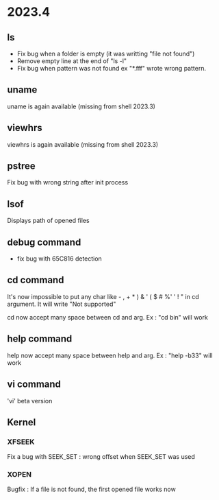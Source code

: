 # 2023.4

## ls

* Fix bug when a folder is empty (it was writting "file not found")
* Remove empty line at the end of "ls -l"
* Fix bug when pattern was not found ex "*.fff" wrote wrong pattern.

## uname

uname is again available (missing from shell 2023.3)

## viewhrs

viewhrs is again available (missing from shell 2023.3)

## pstree

Fix bug with wrong string after init process

## lsof

Displays path of opened files

## debug command

* fix bug with 65C816 detection

## cd command

It's now impossible to put any char like - , + * ) & ' (  $ # %' ' ! " in cd argument. It will write "Not supported"

cd now accept many space between cd and arg. Ex : "cd     bin" will work

## help command

help now accept many space between help and arg. Ex : "help     -b33" will work

## vi command

'vi' beta version

## Kernel

### XFSEEK

Fix a bug with SEEK_SET : wrong offset when SEEK_SET was used

### XOPEN

Bugfix : If a file is not found, the first opened file works now



